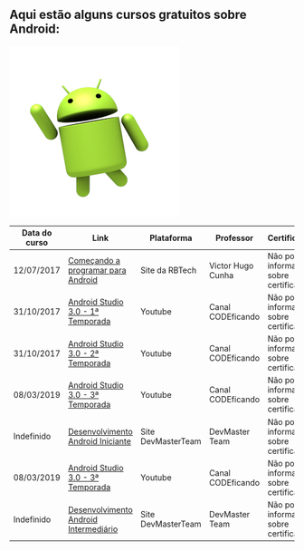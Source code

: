## Aqui estão alguns cursos gratuitos sobre Android:

![Android.png](https://github.com/decodificar/free-programming/blob/master/imagens/Android.png?raw=true)

<table class="tg">
<thead>
  <tr>
    <th class="tg-0pky">
    <b>Data do curso</b>
    </th>
    <th class="tg-0pky">
    <b>Link</b>
    </th>
    <th class="tg-0pky">
    <b>Plataforma </b>
    </th>
    <th class="tg-0pky">
    <b>Professor</b>
    </th>
    <th class="tg-0pky">
    <b>Certificado</b>
    </th>
    <th class="tg-0pky"></th>
  </tr>
</thead>
<tbody>
  <tr>
    <td class="tg-0pky">12/07/2017</td>
    <td class="tg-0pky">
    <a href="http://dev.rbtech.info/comecando-programar-android-introducao/">Começando a programar para Android</a>
    </td>
    <td class="tg-0pky">Site da RBTech</td>
    <td class="tg-0pky">Victor Hugo Cunha</td>
    <td class="tg-0pky">Não possui informação sobre certificado</td>
  </tr>
  <tr>
    <td class="tg-0pky">31/10/2017</td>
    <td class="tg-0pky">
     <a href="https://www.youtube.com/playlist?list=PL2QkKoTK1V5Gg3V3tzb73X46Amp93ZYtr">Android Studio 3.0 - 1ª Temporada</a>
    </td>
    <td class="tg-0pky">Youtube </td>
    <td class="tg-0pky">Canal CODEficando</td>
    <td class="tg-0pky">Não possui informação sobre certificado</td>
  </tr>
  <tr>
    <td class="tg-0pky">31/10/2017</td>
    <td class="tg-0pky"> <a href="https://www.youtube.com/playlist?list=PL2QkKoTK1V5H2dkskHUq3Y6Od0Nf-LuDm">Android Studio 3.0 - 2ª Temporada</a></td>
    <td class="tg-0pky">Youtube </td>
    <td class="tg-0pky">Canal CODEficando</td>
    <td class="tg-0pky">Não possui informação sobre certificado</td>
  </tr>
  <tr>
    <td class="tg-0pky">08/03/2019</td>
    <td class="tg-0pky"> <a href="https://www.youtube.com/playlist?list=PL2QkKoTK1V5GAE-z3qSriaHwAV6oVRw5p">Android Studio 3.0 - 3ª Temporada</a></td>
    <td class="tg-0pky">Youtube </td>
    <td class="tg-0pky">Canal CODEficando</td>
    <td class="tg-0pky">Não possui informação sobre certificado</td>
  </tr>
    <tr>
    <td class="tg-0pky">Indefinido</td>
    <td class="tg-0pky"> 
    <a href="http://www.devmasterteam.com/Curso/AndroidIniciante">Desenvolvimento Android Iniciante</a>
    </td>
    <td class="tg-0pky">Site DevMasterTeam </td>
    <td class="tg-0pky">DevMaster Team</td>
    <td class="tg-0pky">Não possui informação sobre certificado</td>
  </tr>
<tr>
    <td class="tg-0pky">08/03/2019</td>
    <td class="tg-0pky"> <a href="https://www.youtube.com/playlist?list=PL2QkKoTK1V5GAE-z3qSriaHwAV6oVRw5p">Android Studio 3.0 - 3ª Temporada</a></td>
    <td class="tg-0pky">Youtube </td>
    <td class="tg-0pky">Canal CODEficando</td>
    <td class="tg-0pky">Não possui informação sobre certificado</td>
  </tr>
 <tr>
    <td class="tg-0pky">Indefinido</td>
    <td class="tg-0pky"> 
    <a href="http://www.devmasterteam.com/Curso/AndroidIntermediario">Desenvolvimento Android Intermediário</a>
    </td>
    <td class="tg-0pky">Site DevMasterTeam </td>
    <td class="tg-0pky">DevMaster Team</td>
    <td class="tg-0pky">Não possui informação sobre certificado</td>
  </tr>

</tbody>
</table>
